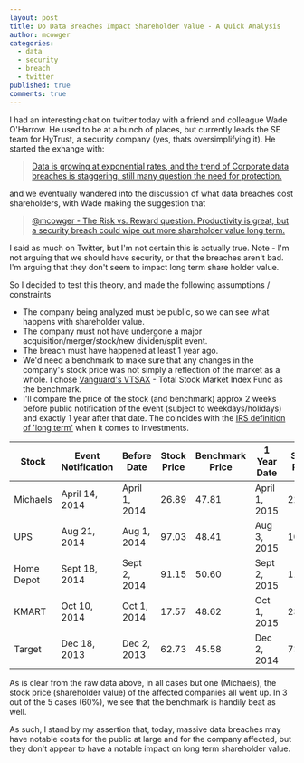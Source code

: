 ```yaml
---
layout: post
title: Do Data Breaches Impact Shareholder Value - A Quick Analysis
author: mcowger
categories:
  - data
  - security
  - breach
  - twitter
published: true
comments: true
---
```


I had an interesting chat on twitter today with a friend and colleague Wade O'Harrow.  He used to be at a bunch of places, but currently leads the SE team for HyTrust, a security company (yes, thats oversimplifying it).  He started the exhange with:  

>[Data is growing at exponential rates, and the trend of Corporate data breaches is staggering. still many question the need for protection.](https://twitter.com/wadeoharrow/status/659079598202732545)

and we eventually wandered into the discussion of what data breaches cost shareholders, with Wade making the suggestion that

> [@mcowger - The Risk vs. Reward question.  Productivity is great, but a security breach could wipe out more shareholder value long term.](https://twitter.com/wadeoharrow/status/659082294863507456)

I said as much on Twitter, but I'm not certain this is actually true.  Note - I'm not arguing that we should have security, or that the breaches aren't bad.   I'm arguing that they don't seem to impact long term share holder value.

So I decided to test this theory, and made the following assumptions / constraints

* The company being analyzed must be public, so we can see what happens with shareholder value.
* The company must not have undergone a major acquisition/merger/stock/new dividen/split event.
* The breach must have happened at least 1 year ago.
* We'd need a benchmark to make sure that any changes in the company's stock price was not simply a reflection of the market as  a whole.  I chose [Vanguard's VTSAX](https://personal.vanguard.com/us/funds/snapshot?FundId=0585&FundIntExt=INT) - Total Stock Market Index Fund as the benchmark.
* I'll compare the price of the stock (and benchmark) approx 2 weeks before public notification of the event (subject to weekdays/holidays) and exactly 1 year after that date.  The coincides with the [IRS definition of 'long term'](https://www.irs.gov/taxtopics/tc409.html) when it comes to investments.

Stock  | Event Notification  | Before Date  | Stock Price  | Benchmark Price  | 1 Year Date  | Stock Price  | Benchmark Price  | % Change Stock  | % Change Benchmark
--|---|---|---|---|---|---|---|---|--
Michaels  | April 14, 2014  | April 1, 2014  | 26.89  | 47.81  | April 1, 2015  | 22.36  | 52.09  | -16.85%  | +8.95%
UPS  | Aug 21, 2014  | Aug 1, 2014  | 97.03  | 48.41  | Aug 3, 2015  | 102.75  | 52.79  | +5.89%  | +9.04%
Home Depot  | Sept 18, 2014  | Sept 2, 2014  | 91.15  | 50.60  | Sept 2, 2015  | 116.48  | 49.21  | +27.78%%  | -2.74&%
KMART  | Oct 10, 2014  | Oct 1, 2014  | 17.57  | 48.62  | Oct 1, 2015  | 23.95  | 48.14  | +36.31%  | -0.98%
Target  | Dec 18, 2013  | Dec 2, 2013  | 62.73  | 45.58  | Dec 2, 2014  | 73.07  | 51.77  | +16.48%  | +13.58%

As is clear from the raw data above, in all cases but one (Michaels), the stock price (shareholder value) of the affected companies all went up.  In 3 out of the 5 cases (60%), we see that the benchmark is handily beat as well.

As such, I stand by my assertion that, today, massive data breaches may have notable costs for the public at large and for the company affected, but they don't appear to have a notable impact on long term shareholder value.
